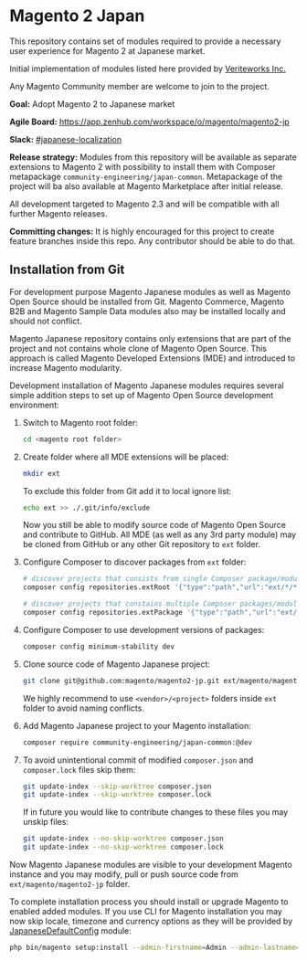 # Magento 2 Japan
This repository contains set of modules required to provide a necessary user experience for Magento 2 at Japanese market.

Initial implementation of modules listed here provided by [Veriteworks Inc.](https://veriteworks.co.jp/)

Any Magento Community member are welcome to join to the project.

**Goal:** Adopt Magento 2 to Japanese market

**Agile Board:** https://app.zenhub.com/workspace/o/magento/magento2-jp

**Slack:** [#japanese-localization](https://magentocommeng.slack.com/messages/CB3DG6HFH)

**Release strategy:** Modules from this repository will be available as separate extensions to Magento 2 with possibility to install them with Composer metapackage `community-engineering/japan-common`. Metapackage of the project will ba also available at Magento Marketplace after initial release.

All development targeted to Magento 2.3 and will be compatible with all further Magento releases.

**Committing changes:** It is highly encouraged for this project to create feature branches inside this repo. Any contributor should be able to do that.


## Installation from Git

For development purpose Magento Japanese modules as well as Magento Open Source should be installed from Git. Magento Commerce, Magento B2B and Magento Sample Data modules also may be installed locally and should not conflict.

Magento Japanese repository contains only extensions that are part of the project and not contains whole clone of Magento Open Source. This approach is called Magento Developed Extensions (MDE) and introduced to increase Magento modularity.

Development installation of Magento Japanese modules requires several simple addition steps to set up of Magento Open Source development environment:

1. Switch to Magento root folder:
    ```sh
    cd <magento root folder>
    ```

2. Create folder where all MDE extensions will be placed:
    ```sh
    mkdir ext
    ```
    To exclude this folder from Git add it to local ignore list:
    ```sh
    echo ext >> ./.git/info/exclude
    ```
    Now you still be able to modify source code of Magento Open Source and contribute to GitHub. All MDE (as well as any 3rd party module) may be cloned from GitHub or any other Git repository to `ext` folder. 

3. Configure Composer to discover packages from `ext` folder:
    ```sh
    # discover projects that consists from single Composer package/modules
    composer config repositories.extRoot '{"type":"path","url":"ext/*/*","options":{"symlink":true}}'
    
    # discover projects that constains multiple Composer packages/modules
    composer config repositories.extPackage '{"type":"path","url":"ext/*/*/*","options":{"symlink":true}}'
    ```
4. Configure Composer to use development versions of packages:
    ```sh
    composer config minimum-stability dev
    ```
5. Clone source code of Magento Japanese project:
    ```sh
    git clone git@github.com:magento/magento2-jp.git ext/magento/magento2-jp
    ```
    We highly recommend to use `<vendor>/<project>` folders inside `ext` folder to avoid naming conflicts.   
6. Add Magento Japanese project to your Magento installation:
    ```sh
    composer require community-engineering/japan-common:@dev
    ```
7. To avoid unintentional commit of modified `composer.json` and `composer.lock` files skip them:
    ```sh
    git update-index --skip-worktree composer.json
    git update-index --skip-worktree composer.lock
    ```
    If in future you would like to contribute changes to these files you may unskip files:
    ```sh
    git update-index --no-skip-worktree composer.json
    git update-index --no-skip-worktree composer.lock
    ```

Now Magento Japanese modules are visible to your development Magento instance and you may modify, pull or push source code from `ext/magento/magento2-jp` folder. 

To complete installation process you should install or upgrade Magento to enabled added modules.
If you use CLI for Magento installation you may now skip locale, timezone and currency options as they will be provided by [JapaneseDefaultConfig](JapaneseDefaultConfig) module:
```sh
php bin/magento setup:install --admin-firstname=Admin --admin-lastname=Admin --admin-user=admin --admin-email=admin@local.me --admin-password=123123q --base-url="http://<dev host>/" --base-url-secure="https://<dev host>" --use-secure=1 --use-secure-admin=1 --backend-frontname=admin --db-host=localhost --db-name=<db name> --db-user=<db user> --db-password=<db password> --use-rewrites=1
```    



